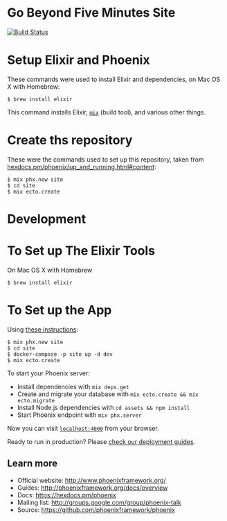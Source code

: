# Go Beyond Five Minutes Site

[![Build Status](https://dev.azure.com/gophersnacks/gophersnacks/_apis/build/status/gophersnacks.site)](https://dev.azure.com/gophersnacks/gophersnacks/_build?definitionId=1)

# Setup Elixir and Phoenix

These commands were used to install Elixir and dependencies, on 
Mac OS X with Homebrew:

```console
$ brew install elixir
```

This command installs Elixir, 
[`mix`](https://elixir-lang.org/getting-started/mix-otp/introduction-to-mix.html) (build tool), and various other things.

# Create ths repository

These were the commands used to set up this repository, taken
from 
[hexdocs.pm/phoenix/up_and_running.html#content](https://hexdocs.pm/phoenix/up_and_running.html#content):

```console
$ mix phx.new site
$ cd site
$ mix ecto.create
```

# Development

# To Set up The Elixir Tools

On Mac OS X with Homebrew

```console
$ brew install elixir
```

# To Set up the App

Using [these instructions](https://hexdocs.pm/phoenix/up_and_running.html#content):

```console
$ mix phx.new site
$ cd site
$ docker-compose -p site up -d dev
$ mix ecto.create
```

To start your Phoenix server:

  * Install dependencies with `mix deps.get`
  * Create and migrate your database with `mix ecto.create && mix ecto.migrate`
  * Install Node.js dependencies with `cd assets && npm install`
  * Start Phoenix endpoint with `mix phx.server`

Now you can visit [`localhost:4000`](http://localhost:4000) from your browser.

Ready to run in production? Please [check our deployment guides](http://www.phoenixframework.org/docs/deployment).

## Learn more

  * Official website: http://www.phoenixframework.org/
  * Guides: http://phoenixframework.org/docs/overview
  * Docs: https://hexdocs.pm/phoenix
  * Mailing list: http://groups.google.com/group/phoenix-talk
  * Source: https://github.com/phoenixframework/phoenix

